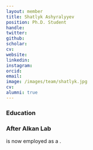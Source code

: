 ```yaml
---
layout: member
title: Shatlyk Ashyralyyev
position: Ph.D. Student
handle: 
twitter:
github: 
scholar: 
cv: 
website: 
linkedin: 
instagram:
orcid: 
email: 
image: /images/team/shatlyk.jpg
cv: 
alumni: true
---
```


### Education

### After Alkan Lab
 is now employed as a .
